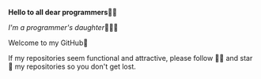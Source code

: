 


**Hello to all dear programmers**👋🏻 

*I'm a programmer's daughter*👩🏻‍💻

Welcome to my GitHub💙

If my repositories seem functional and attractive,
please follow 🙌🏻 and star 🌟 my repositories so you don't get lost.
